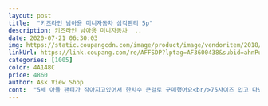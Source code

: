 ```yaml
---
layout: post 
title:  "키즈라인 남아용 미니자동차 삼각팬티 5p" 
description: 키즈라인 남아용 미니자동차  ..
date: 2020-07-21 06:30:03 
img: https://static.coupangcdn.com/image/product/image/vendoritem/2018/11/26/3610595032/a1acbe95-74e3-48d7-8b72-00644566766d.jpg 
linkUrl: https://link.coupang.com/re/AFFSDP?lptag=AF3600438&subid=ahnPublicAsk&pageKey=77465059&itemId=250407594&vendorItemId=3610595032&traceid=V0-113-bad5a7d3f7cb69d9 
categories: [1005] 
color: 4A148C 
price: 4860 
author: Ask View Shop 
cont:  "5세 아들 팬티가 작아지고있어서 한치수 큰걸로 구매했어요<br/>75사이즈 입고 다녔는데 작은듯하여,<br/>80시킬까 하다가 85를 주문했어요ㅎ<br/>가격도 싸고요 ㅋㅋ<br/>그렇지 않아요<br/>덤프트럭 포크레인 등등 자동차라면 다 좋아해요<br/>마감이 잘되어있어서 아주 만족하는 소비였네요 ㅋㅋ<br/>바로 입힐려고 학교간 사이에 조물조물 빨래해서 널어놨어요.<br/><br/>색도 다양해서 맘에듭니다<br/>솔직히 가격이 싸서 바느질이 엉망일것이라고 생각했는데<br/>아들이 입을 팬티로 구매햇습니다.<br/><br/>여름에 넘 딱! 맞게 입으면 꼬에 끼어 불편하니ㅋㅋ<br/>여름이고 해서 사이즈 넉넉하게 주문해 입혓는데 답답해 하지도 않고 너무 이쁜 디자인라 구매 대만족합니다^^<br/>예뻐서 사진을 찍고싶었으나 아들보호 차원에서 참았어요ㅋ<br/>우리 아들이 자동차를 좋아하거든요<br/>우왕!좋아요, 좋아요^^<br/>워낙 허벅지도 두껍고 엉덩이도 오리궁뎅이라서 그런지 이제 70호를 입어야 할것같아요<br/>일단 한박스만 구매했는데 모자르면 재구매할게요<br/>입혀보니 편해보이고, 예쁘네요... <br/><br/>저렴하고, 촉감좋고, 예뻐요고민마시고 구매하세요^^<br/>지금 팬티 65호입고있는데 좀 작아질려고해서 한치수 큰걸로 구매했어요<br/>추후 재구매의사도 잇고 제상품평이 조금이나마 도움이 되셧음 합니다^^<br/>팬티에 자동차그림 그려져있으니 좋아하네요<br/>" 
---
```

